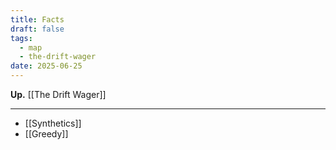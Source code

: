 ```yaml
---
title: Facts
draft: false
tags:
  - map
  - the-drift-wager
date: 2025-06-25
---
```

**Up.** [[The Drift Wager]]

---

- [[Synthetics]]
- [[Greedy]]
